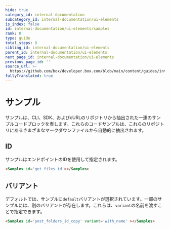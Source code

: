 ```yaml
---
hide: true
category_id: internal-documentation
subcategory_id: internal-documentation/ui-elements
is_index: false
id: internal-documentation/ui-elements/samples
rank: 0
type: guide
total_steps: 8
sibling_id: internal-documentation/ui-elements
parent_id: internal-documentation/ui-elements
next_page_id: internal-documentation/ui-elements
previous_page_id: ''
source_url: >-
  https://github.com/box/developer.box.com/blob/main/content/guides/internal-documentation/ui-elements/samples.md
fullyTranslated: true
---
```

<!-- does not need translation -->

# サンプル

サンプルは、CLI、SDK、およびcURLのリポジトリから抽出された一連のサンプルコードブロックを表します。これらのコードサンプルは、これらのリポジトリにあるさまざまなマークダウンファイルから自動的に抽出されます。

## ID

サンプルはエンドポイントのIDを使用して指定されます。

```html
<Samples id='get_files_id'></Samples>
```

<H>

<Samples id="get_files_id">

</H>

## バリアント

デフォルトでは、サンプルに`default`バリアントが選択されています。一部のサンプルには、別のバリアントが存在します。これらは、`variant`の名前を渡すことで指定できます。

```html
<Samples id='post_folders_id_copy' variant='with_name' ></Samples>
```

<H>

<Samples id="post_folders_id_copy" variant="with_name">

</H>
